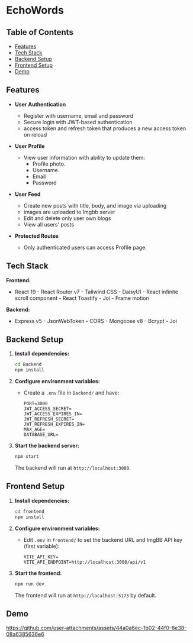 # EchoWords

## Table of Contents


- [Features](#features)
- [Tech Stack](#tech-stack)
- [Backend Setup](#backend-setup)
- [Frontend Setup](#frontend-setup)
- [Demo](#demo)


## Features

- **User Authentication**

  - Register with username, email and password
  - Secure login with JWT-based authentication
  - access token and refresh token that produces a new access token on reload

- **User Profile**

  - View user information with ability to update them:
    - Profile photo.
    - Username.
    - Email
    - Password

- **User Feed**

  - Create new posts with title, body, and image via uploading
  - images are uploaded to Imgbb server
  - Edit and delete only user own blogs
  - View all users' posts

- **Protected Routes**
  - Only authenticated users can access Profile page.

## Tech Stack

**Frontend:**

- React 19 - React Router v7 - Tailwind CSS - DaisyUI - React infinite scroll component - React Toastify - Joi - Frame motion

**Backend:**

- Express v5 - JsonWebToken - CORS - Mongoose v8 - Bcrypt - Joi


## Backend Setup

1. **Install dependencies:**

   ```bash
   cd Backend
   npm install
   ```

2. **Configure environment variables:**

   - Create a `.env` file in `Backend/` and have:
     ```
     PORT=3000
     JWT_ACCESS_SECRET=
     JWT_ACCESS_EXPIRES_IN=
     JWT_REFRESH_SECRET=
     JWT_REFRESH_EXPIRES_IN=
     MAX_AGE=
     DATABASE_URL=
     ```

3. **Start the backend server:**
   ```bash
   npm start
   ```
   The backend will run at `http://localhost:3000`.

## Frontend Setup


1. **Install dependencies:**

   ```bash
   cd frontend
   npm install
   ```

2. **Configure environment variables:**

   - Edit `.env` in `frontend/` to set the backend URL and ImgBB API key (first variable):
     ```
     VITE_API_KEY=
     VITE_API_ENDPOINT=http://localhost:3000/api/v1
     ```

3. **Start the frontend:**
   ```bash
   npm run dev
   ```
   The frontend will run at `http://localhost:5173` by default.

## Demo

https://github.com/user-attachments/assets/44a0a6ec-1b02-44f0-8e38-08a6385636e6












